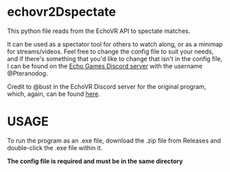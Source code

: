 # echovr2Dspectate
This python file reads from the EchoVR API to spectate matches.

It can be used as a spectator tool for others to watch along, or as a minimap for streams/videos.
Feel free to change the config file to suit your needs, and if there's something that you'd like to change that isn't in the config file, I can be found on the [Echo Games Discord server](https://github.com/qlyoung/echovr-replay/blob/master/replay2d/replay.py) with the username @Pteranodog.

Credit to @bust in the EchoVR Discord server for the original program, which, again,  can be found [here](https://github.com/qlyoung/echovr-replay/blob/master/replay2d/replay.py).

# USAGE

To run the program as an .exe file, download the .zip file from Releases and double-click the .exe file within it.

**The config file is required and must be in the same directory**
